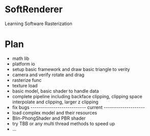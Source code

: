 # SoftRenderer
Learning Software Rasterization 
# Plan
 - math lib
 - platform io
 - setup basic framework and draw basic triangle to verity
 - camera and verify rotate and drag
 - rasterize func
 - texture load
 - basic model, basic shader to handle data
 - complete pipeline including backface clipping, clipping space interpolate and clipping, larger z clipping    
 - fix bugs
--------------------------- current --------------------
 - load complex model and their resources
 - Blin-PhongShader and PBR shader
 - try TBB or any multi thread methods to speed up
 - ...